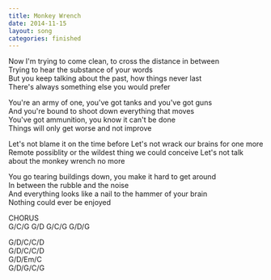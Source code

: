 ```yaml
---
title: Monkey Wrench
date: 2014-11-15
layout: song
categories: finished
---
```

Now I'm trying to come clean, to cross the distance in between  
Trying to hear the substance of your words  
But you keep talking about the past, how things never last  
There's always something else you would prefer

You're an army of one, you've got tanks and you've got guns  
And you're bound to shoot down everything that moves  
You've got ammunition, you know it can't be done  
Things will only get worse and not improve

<div class="chorus">Let's not blame it on the time before  
Let's not wrack our brains for one more  
Remote possiblity or the wildest thing we could conceive  
Let's not talk about the monkey wrench no more</div>

You go tearing buildings down, you make it hard to get around  
In between the rubble and the noise  
And everything looks like a nail to the hammer of your brain  
Nothing could ever be enjoyed

<div class="chorus">CHORUS</div>
<div class="chords">G/C/G  
G/D  
G/C/G  
G/D/G  

G/D/C/C/D  
G/D/C/C/D  
G/D/Em/C  
G/D/G/C/G</div>
